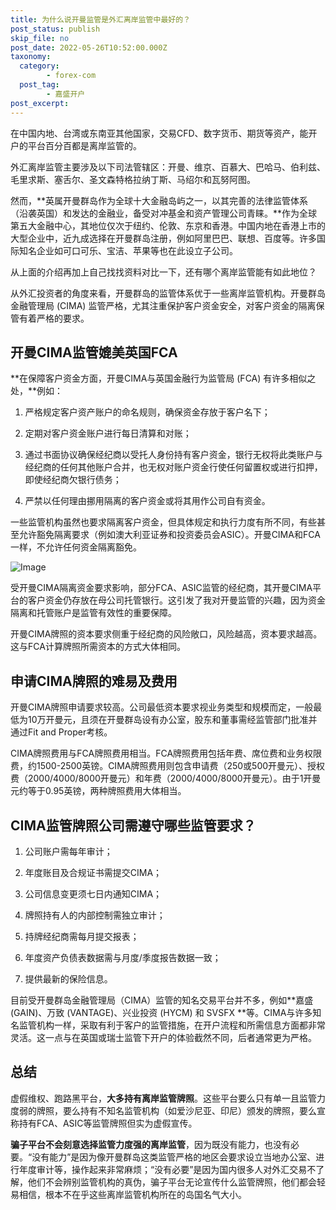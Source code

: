 ```yaml
---
title: 为什么说开曼监管是外汇离岸监管中最好的？
post_status: publish
skip_file: no
post_date: 2022-05-26T10:52:00.000Z
taxonomy:
  category:
        - forex-com
  post_tag:
        - 嘉盛开户
post_excerpt: 
---
```

在中国内地、台湾或东南亚其他国家，交易CFD、数字货币、期货等资产，能开户的平台百分百都是离岸监管的。

外汇离岸监管主要涉及以下司法管辖区：开曼、维京、百慕大、巴哈马、伯利兹、毛里求斯、塞舌尔、圣文森特格拉纳丁斯、马绍尔和瓦努阿图。

然而，**英属开曼群岛作为全球十大金融岛屿之一，以其完善的法律监管体系（沿袭英国）和发达的金融业，备受对冲基金和资产管理公司青睐。**作为全球第五大金融中心，其地位仅次于纽约、伦敦、东京和香港。中国内地在香港上市的大型企业中，近九成选择在开曼群岛注册，例如阿里巴巴、联想、百度等。许多国际知名企业如可口可乐、宝洁、苹果等也在此设立子公司。

从上面的介绍再加上自己找找资料对比一下，还有哪个离岸监管能有如此地位？

从外汇投资者的角度来看，开曼群岛的监管体系优于一些离岸监管机构。开曼群岛金融管理局 (CIMA) 监管严格，尤其注重保护客户资金安全，对客户资金的隔离保管有着严格的要求。

## 开曼CIMA监管媲美英国FCA

**在保障客户资金方面，开曼CIMA与英国金融行为监管局 (FCA) 有许多相似之处，**例如：

1. 严格规定客户资产账户的命名规则，确保资金存放于客户名下；

1. 定期对客户资金账户进行每日清算和对账；

1. 通过书面协议确保经纪商以受托人身份持有客户资金，银行无权将此类账户与经纪商的任何其他账户合并，也无权对账户资金行使任何留置权或进行扣押，即使经纪商欠银行债务；

1. 严禁以任何理由挪用隔离的客户资金或将其用作公司自有资金。

一些监管机构虽然也要求隔离客户资金，但具体规定和执行力度有所不同，有些甚至允许豁免隔离要求（例如澳大利亚证券和投资委员会ASIC）。开曼CIMA和FCA一样，不允许任何资金隔离豁免。

![Image](https://prod-files-secure.s3.us-west-2.amazonaws.com/39ed1227-6d7d-4570-be36-9ccd4a2c4241/bd849744-3fcb-4a37-8312-357962c8f065/image.png?X-Amz-Algorithm=AWS4-HMAC-SHA256&X-Amz-Content-Sha256=UNSIGNED-PAYLOAD&X-Amz-Credential=ASIAZI2LB466QAYGG5MT%2F20250622%2Fus-west-2%2Fs3%2Faws4_request&X-Amz-Date=20250622T161350Z&X-Amz-Expires=3600&X-Amz-Security-Token=IQoJb3JpZ2luX2VjEAcaCXVzLXdlc3QtMiJHMEUCIQC4jozgZuWf5Rr2AxRgG9f%2ByJR%2BP4LtmPerPrAF7%2FazewIgKA0fyWd0vzUuRDdxpGt%2BKvsoh4V1iTmKdZZ5lo8tkTYqiAQI8P%2F%2F%2F%2F%2F%2F%2F%2F%2F%2FARAAGgw2Mzc0MjMxODM4MDUiDNj%2F0NIm7lBXgpHl%2BSrcA4N4ztD435cDODp8p0ux2Fy6tKtinzON6OaohX17YChrG%2BTnfExqL0Of%2FC4l1RWRDxgVUA49fLfyqQz1GrUMoy4ZV3JuGxE8onapHIYg3rSJ8YW2DEcX5YFv%2BhpL4hUdS3jrmUE7MS%2F7TdEKqtu3upVkNuYvW91gbc3bVYwdbieyuiiVes%2FQ8NgZGnvC1wnV1sapu8dTlGaf6jce0aqjRYrom0OpbeB2Z4VVJMHIOd7QNdE4TCXAzLjQb31xG1bFkSaHnFzoelr1%2FzQ68hvDOrb7pYCYBXrXngdLI93kcKhXEnNFcI6UhkiXF2NvJSPzM81pSOZaKYFH%2BERRYc3ejRRzXtW2DXvmN7hax3VqVeOGflkVXDaF9GN2YYgCg8O36oMvtTpmKYa7a5QvOiv0k5raCpVAH6F1E25%2BBDnjDnjWT4bdirRn0sr0bkBhvlketU%2F5sBgWgawCzTRzyF6eo36zOnvDObSO1910L%2F1q51k%2FWtCSyQxDm5ma0SxWyjnKEmOiHXS5rEWF90JA1XvyyNhk3%2BtL0%2BXy8DtqrPL5a3BVgjGs8ET%2F9Ixuw4qvmoKA0bvn9QPXFrL4e%2FLPMyOWAQqQHH%2BdB5gHNw3mXa9kXy3n2c%2BO2seTtwE9HjCiMOWx4MIGOqUBketeSFZNecYbjmVaRLWV3YMKg4Q2ygXRCsl6WqwTj18RqL44K0R9QzIi6dA%2FfFhNXeGVtjV9OVrajyrJFw3HfbgtCUsDuUp4TVeSnlZ7dCzUvhHOemWPO1lxoPGVWQ3crBCgFMJt8f70npF3Umbqq3f6CIz7DSq7y4pbrIYubIKAwoqgal6Uv%2FS2kLy7%2BlXDi7KPJyVAvj7WBQoAwBTps4fNcFZA&X-Amz-Signature=302abf0f1729dd543e84a8cc065986dc286beca43aea19fc16985d6766c139f4&X-Amz-SignedHeaders=host&x-amz-checksum-mode=ENABLED&x-id=GetObject)

受开曼CIMA隔离资金要求影响，部分FCA、ASIC监管的经纪商，其开曼CIMA平台的客户资金仍存放在母公司托管银行。这引发了我对开曼监管的兴趣，因为资金隔离和托管账户是监管有效性的重要保障。

开曼CIMA牌照的资本要求侧重于经纪商的风险敞口，风险越高，资本要求越高。这与FCA计算牌照所需资本的方式大体相同。

## **申请CIMA牌照的难易及费用**

开曼CIMA牌照申请要求较高。公司最低资本要求视业务类型和规模而定，一般最低为10万开曼元，且须在开曼群岛设有办公室，股东和董事需经监管部门批准并通过Fit and Proper考核。

CIMA牌照费用与FCA牌照费用相当。FCA牌照费用包括年费、席位费和业务权限费，约1500-2500英镑。CIMA牌照费用则包含申请费（250或500开曼元）、授权费（2000/4000/8000开曼元）和年费（2000/4000/8000开曼元）。由于1开曼元约等于0.95英镑，两种牌照费用大体相当。

## CIMA监管牌照公司需遵守哪些监管要求？

1. 公司账户需每年审计；

1. 年度账目及合规证书需提交CIMA；

1. 公司信息变更须七日内通知CIMA；

1. 牌照持有人的内部控制需独立审计；

1. 持牌经纪商需每月提交报表；

1. 年度资产负债表数据需与月度/季度报告数据一致；

1. 提供最新的保险信息。

目前受开曼群岛金融管理局（CIMA）监管的知名交易平台并不多，例如**嘉盛 (GAIN)、万致 (VANTAGE)、兴业投资 (HYCM) 和 SVSFX **等。CIMA与许多知名监管机构一样，采取有利于客户的监管措施，在开户流程和所需信息方面都非常灵活。这一点与在英国或瑞士监管下开户的体验截然不同，后者通常更为严格。

## 总结

虚假维权、跑路黑平台，**大多持有离岸监管牌照**。这些平台要么只有单一且监管力度弱的牌照，要么持有不知名监管机构（如爱沙尼亚、印尼）颁发的牌照，要么宣称持有FCA、ASIC等监管牌照但实为虚假宣传。

**骗子平台不会刻意选择监管力度强的离岸监管**，因为既没有能力，也没有必要。“没有能力”是因为像开曼群岛这类监管严格的地区会要求设立当地办公室、进行年度审计等，操作起来非常麻烦；“没有必要”是因为国内很多人对外汇交易不了解，他们不会辨别监管机构的真伪，骗子平台无论宣传什么监管牌照，他们都会轻易相信，根本不在乎这些离岸监管机构所在的岛国名气大小。